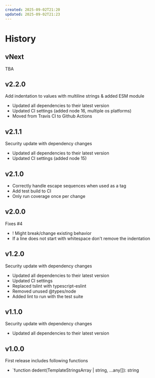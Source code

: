 ```yaml
---
created: 2025-09-02T21:20
updated: 2025-09-02T21:23
---
```

# History

## vNext

TBA

## v2.2.0

Add indentation to values with multiline strings & added ESM module

- Updated all dependencies to their latest version
- Updated CI settings (added node 16, multiple os platforms)
- Moved from Travis CI to Github Actions

## v2.1.1

Security update with dependency changes

- Updated all dependencies to their latest version
- Updated CI settings (added node 15)

## v2.1.0

- Correctly handle escape sequences when used as a tag
- Add test build to CI
- Only run coverage once per change

## v2.0.0

Fixes #4

- ! Might break/change existing behavior
- If a line does not start with whitespace don't remove the indentation

## v1.2.0

Security update with dependency changes

- Updated all dependencies to their latest version
- Updated CI settings
- Replaced tslint with typescript-eslint
- Removed unused @types/node
- Added lint to run with the test suite

## v1.1.0

Security update with dependency changes

- Updated all dependencies to their latest version

## v1.0.0

First release includes following functions

- `function dedent(TemplateStringsArray | string, ...any[]): string
